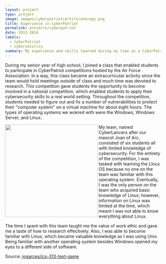 ```yaml
---
layout: project
type: project
image: images/cyberpatriotcertificatecopy.png
title: Experience in CyberPatriot
permalink: projects/cyberpatriot
date: 2013-2014
labels:
  - CyberPatriot
  - cybersecurity
summary: My experience and skills learned during my time as a CyberPatriot competitor for my school.
---
```


During my senior year of high school, I joined a class that enabled students to participate in CyberPatriot competitions hosted by the Air Force Association. In a way, this class became an extracurricular activity since the team would hold meetings outside of class and much time was devoted to research. This competition gave students the opportunity to become involved in a national competition, which enabled students to apply their cybersecurity skills to a real world setting. Throughout the competition, students needed to figure out and fix a number of vulnerabilities to protect their "computer system" on a virtual machine for about eight hours. The types of operating systems we wokred with were the Windows, Windows Server, and Linux.   

<img align= "left" height="300" src="../images/cyberpatriotcertificatecopy.png">

My team, named CyberLancers after our mascot Joan of Arc, consisted of six students all with limited knowledge of cybersecurity. For the entirety of the competition, I was tasked with learning the Linux OS because no one on the team was familiar with this operating system. Eventually, I was the only person on the team who acquired basic knowledge of Linux; however, information on Linux was limited at the time, which meant I was not able to know everything about Linux. 

The time I spent with this team taught me the value of work ethic and gave me a taste of how to research effectively. Also, I was able to become familiar with Linux, which became valuable knowledge as I was using Unix. Being familiar with another operating system besides Windows opened my eyes to a different side of software.   


Source: <a href="https://github.com/jogarces/ics-313-text-game"><i class="large github icon "></i>jogarces/ics-313-text-game</a>

